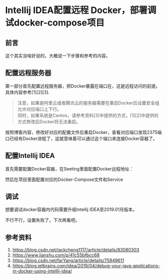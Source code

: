 # Intellij IDEA配置远程 Docker，部署调试docker-compose项目
## 前言
这个其实没啥好说的，大概说一下步骤和参考的内容。

## 配置远程服务器
第一部分首先配置远程服务器，把Docker暴露在端口在，这是远程访问的前提。具体内容参考[1][2][3].  
> 注意，如果是阿里云或者腾讯云的服务器需要在重启Docker后设置安全组允许对应端口上下行。  
同时，如果系统是Centos，请参考资料[3]中提供的方式，[1][2]中提供的方式修改后Docker将无法重启。

按照博客内容，修改好对应的配置文件后重启Docker，查看对应端口发现2375端口已经有Docker进程了，这就意味着可以通过这个端口来连接Docker容器了。

## 配置Intellij IDEA
首先需要配置Docker容器，在Seeting里面配置Docker远程地址：

然后在项目里面配置对应的Docker-Compose文件和Service
## 调试
想要调试docker容器内代码需要升级Intellij IDEA至2019.01月版本。

不行不行，设置失败了，下次再看吧。
## 参考资料
1. https://blog.csdn.net/jackcheng1117/article/details/83080303
2. https://www.jianshu.com/p/41c55bfbcc68
3. https://blog.csdn.net/farYang/article/details/75949611
4. https://blog.jetbrains.com/idea/2019/04/debug-your-java-applications-in-docker-using-intellij-idea/
